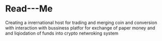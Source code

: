# Read---Me
Creating a inrernational host for trading and merging coin and conversion with interaction with bussiness platfor for exchange of paper money and and liqiodation of funds into crypto netwroking system 
